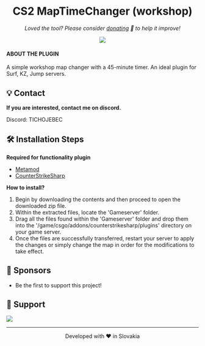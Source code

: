 <h1 align="center">
  CS2 MapTimeChanger (workshop)
</h1>

<p align="center">
<i>Loved the tool? Please consider <a href="https://paypal.com/paypalme/mleaguecz">donating</a>  💸 to help it improve!</i>
</p>

<p align="center">
<a href="https://www.paypal.com/paypalme/mleaguecz"><img src="https://img.shields.io/badge/support-PayPal-blue?logo=PayPal&style=flat-square&label=Donate"/>
</a>

#### ABOUT THE PLUGIN

A simple workshop map changer with a 45-minute timer. An ideal plugin for Surf, KZ, Jump servers.

## 💡 Contact
**If you are interested, contact me on discord.**

Discord: TICHOJEBEC

## 🛠️ Installation Steps

**Required for functionality plugin**
- [Metamod](https://www.metamodsource.net/downloads.php/?branch=master) 
- [CounterStrikeSharp](https://github.com/roflmuffin/CounterStrikeSharp) 

**How to install?**
1. Begin by downloading the contents and then proceed to open the downloaded zip file.
2. Within the extracted files, locate the 'Gameserver' folder.
3. Drag all the files found within the 'Gameserver' folder and drop them into the '/game/csgo/addons/counterstrikesharp/plugins' directory on your game server.
4. Once the files are successfully transferred, restart your server to apply the changes or simply change the map in order for the modifications to take effect.

## 🙇 Sponsors
- Be the first to support this project!

## 🙏 Support
<p align="left">
<a href="https://paypal.com/paypalme/mleaguecz"><img src="https://ionicabizau.github.io/badges/paypal.svg">
</a>
</p>

<hr>
<p align="center">
Developed with ❤️ in Slovakia
</p>
